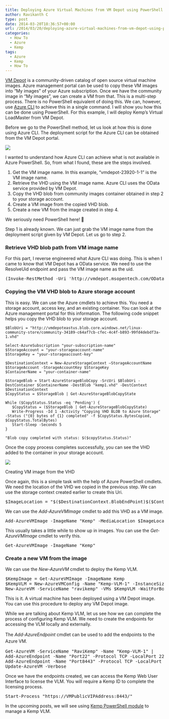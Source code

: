 ```yaml
---
title: Deploying Azure Virtual Machines from VM Depot using PowerShell
author: Ravikanth C
type: post
date: 2014-03-20T18:36:57+00:00
url: /2014/03/20/deploying-azure-virtual-machines-from-vm-depot-using-powershell/
categories:
  - How To
  - Azure
  - Kemp
tags:
  - Azure
  - Kemp
  - How To
---
```

[VM Depot][1] is a community-driven catalog of open source virtual machine images. Azure management portal can be used to copy these VM images into &#8220;My images&#8221; of your Azure subscription. Once we have the community image in &#8220;My images&#8221;, we can create a VM from that. This is a multi-step process. There is no PowerShell equivalent of doing this. We can, however, use [Azure CLI][2] to achieve this in a single command. I will show you how this can be done using PowerShell. For this example, I will deploy Kemp&#8217;s Virtual LoadMaster from VM Depot.

Before we go to the PowerShell method, let us look at how this is done using Azure CLI. The deployment script for the Azure CLI can be obtained from the VM Depot portal.

![](/images/vmimage.png)

I wanted to understand how Azure CLI can achieve what is not available in Azure PowerShell. So, from what I found, these are the steps involved.

  1. Get the VM image name. In this example, &#8220;vmdepot-23920-1-1&#8221; is the VM image name.
  2. Retrieve the VHD using the VM image name. Azure CLI uses the OData service provided by VM Depot.
  3. Copy the VHD blob from community images container obtained in step 2 to your storage account.
  4. Create a VM image from the copied VHD blob.
  5. Create a new VM from the image created in step 4.

We seriously need PowerShell here! 🙂

Step 1 is already known. We can just grab the VM image name from the deployment script given by VM Depot. Let us go to step 2.

### Retrieve VHD blob path from VM image name

For this part, I reverse engineered what Azure CLI was doing. This is when I came to know that VM Depot has a OData service. We need to use the ResolveUid endpoint and pass the VM image name as the uid.

<pre class="brush: powershell; title: ; notranslate" title="">(Invoke-RestMethod -Uri 'http://vmdepot.msopentech.com/OData.svc/ResolveUid?uid=%27vmdepot-23920-1-1%27').ResolveUid.Element.BlobUrl
</pre>

### Copying the VM VHD blob to Azure storage account

This is easy. We can use the Azure cmdlets to achieve this. You need a storage account, access key, and an existing container. You can look at the Azure management portal for this information. The following code snippet helps you copy the VHD blob to your storage account.

```
$BlobUri = "http://vmdepoteastus.blob.core.windows.net/linux-community-store/community-34189-c64af7cb-cfec-4c4f-b893-99fd4debdf3a-1.vhd"

Select-AzureSubscription "your-subscription-name"
$StorageAccount = "your-storageaccount-name"
$StorageKey = "your-storageaccount-key"

$DestinationContext = New-AzureStorageContext –StorageAccountName $StorageAccount -StorageAccountKey $StorageKey
$ContainerName = "your-container-name"

$StorageBlob = Start-AzureStorageBlobCopy -SrcUri $BlobUri -DestContainer $ContainerName -DestBlob "kemp1.vhd" -DestContext $DestinationContext
$CopyStatus = $StorageBlob | Get-AzureStorageBlobCopyState

While ($CopyStatus.Status -eq 'Pending') {
   $CopyStatus = ($StorageBlob | Get-AzureStorageBlobCopyState)
   Write-Progress -Id 1 -Activity "Copying VHD BLOB to Azure Storage" -Status ("{0} bytes of {1} completed" -f $CopyStatus.BytesCopied, $CopyStatus.TotalBytes)
   Start-Sleep -Seconds 5
}

"Blob copy completed with status: $($copyStatus.Status)"
```

Once the copy process completes successfully, you can see the VHD added to the container in your storage account.

![](/images/vhd.png)

Creating VM image from the VHD

Once again, this is a simple task with the help of Azure PowerShell cmdlets. We need the location of the VHD we copied in the previous step. We can use the storage context created earlier to create this Uri.

<pre class="brush: powershell; title: ; notranslate" title="">$ImageLocation = "$($DestinationContext.BlobEndPoint)$($ContainerName)/kemp1.vhd"
</pre>

We can use the _Add-AzureVMImage_ cmdlet to add this VHD as a VM image.

<pre class="brush: powershell; title: ; notranslate" title="">Add-AzureVMImage -ImageName "Kemp" -MediaLocation $ImageLocation -OS Linux -Verbose
</pre>

This usually takes a little while to show up in images. You can use the _Get-AzureVMImage_ cmdlet to verify this.

<pre class="brush: powershell; title: ; notranslate" title="">Get-AzureVMImage -ImageName "Kemp"
</pre>

### Create a new VM from the image

We can use the _New-AzureVM_ cmdlet to deploy the Kemp VLM.

<pre class="brush: powershell; title: ; notranslate" title="">$KempImage = Get-AzureVMImage -ImageName Kemp
$KempVLM = New-AzureVMConfig -Name "Kemp-VLM-1" -InstanceSize Small -ImageName $KempImage.ImageName | Add-AzureProvisioningConfig -Linux -LinuxUser "Ravikanth" -Password "Pass@w0Rd" -NoSSHEndPoint -Verbose
New-AzureVM -ServiceName "ravikemp" -VMs $KempVLM -WaitForBoot
</pre>

This is it. A virtual machine has been deployed using a VM Depot image. You can use this procedure to deploy any VM Depot image.

While we are talking about Kemp VLM, let us see how we can complete the process of configuring Kemp VLM. We need to create the endpoints for accessing the VLM locally and externally.

<span style="line-height: 1.5em;">The <em>Add-AzureEndpoint</em> cmdlet can be used to add the endpoints to the Azure VM.</span>

<pre class="brush: powershell; title: ; notranslate" title="">Get-AzureVM -ServiceName "RaviKemp" -Name "Kemp-VLM-1" |
Add-AzureEndpoint -Name "Port22" -Protocol TCP -LocalPort 22 -PublicPort 22 -Verbose |
Add-AzureEndpoint -Name "Port8443" -Protocol TCP -LocalPort 8443 -PublicPort 8443 -Verbose |
Update-AzureVM -Verbose
</pre>

<p style="text-align: left;">
  Once we have the endpoints created, we can access the Kemp Web User Interface to license the VLM. You will require a Kemp ID to complete the licensing process.
</p>

<pre class="brush: powershell; title: ; notranslate" title="">Start-Process "https://VMPublicVIPAddress:8443/"
</pre>

<p style="text-align: left;">
  In the upcoming posts, we will see using <a href="http://forums.kemptechnologies.com/index.php?p=/categories/powershell-for-loadmaster">Kemp PowerShell module</a> to manage a Kemp VLM.
</p>

[1]: http://vmdepot.msopentech.com/List/Index?search=&sort=Date&page=3
[2]: http://www.windowsazure.com/en-us/documentation/articles/xplat-cli/